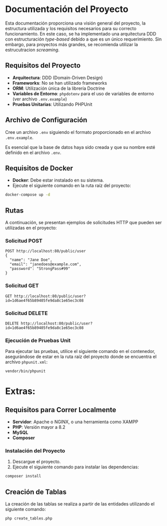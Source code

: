 # Documentación del Proyecto

Esta documentación proporciona una visión general del proyecto, la estructura utilizada y los requisitos necesarios para su correcto funcionamiento. En este caso, se ha implementado una arquitectura DDD con estructuración *type-based* debido a que es un único requerimiento. Sin embargo, para proyectos más grandes, se recomienda utilizar la estrucutracion *screaming*.


## Requisitos del Proyecto

- **Arquitectura**: DDD (Domain-Driven Design)
- **Frameworks**: No se han utilizado frameworks
- **ORM**: Utilización única de la librería Doctrine
- **Variables de Entorno**: `phpdotenv` para el uso de variables de entorno (ver archivo `.env.example`)
- **Pruebas Unitarias**: Utilizando PHPUnit

## Archivo de Configuración

Cree un archivo `.env` siguiendo el formato proporcionado en el archivo `.env.example`.

Es esencial que la base de datos haya sido creada y que su nombre esté definido en el archivo `.env`.



## Requisitos de Docker

- **Docker**: Debe estar instalado en su sistema.
- Ejecute el siguiente comando en la ruta raíz del proyecto:

~~~bash
docker-compose up -d
~~~

## Rutas

A continuación, se presentan ejemplos de solicitudes HTTP que pueden ser utilizadas en el proyecto:

### Solicitud POST

~~~http
POST http://localhost:80/public/user
{
  "name": "Jane Doe",
  "email": "janedoes@example.com",
  "password": "StrongPass#99"
}
~~~

### Solicitud GET

~~~http
GET http://localhost:80/public/user?id=1d6ae4f65b89405fe9da8c1e65ec3c08
~~~
### Solicitud DELETE

~~~http
DELETE http://localhost:80/public/user?id=1d6ae4f65b89405fe9da8c1e65ec3c08
~~~


### Ejecución de Pruebas Unit

Para ejecutar las pruebas, utilice el siguiente comando en el contenedor, asegurándose de estar en la ruta raíz del proyecto donde se encuentra el archivo `phpunit.xml`:

~~~bash
vendor/bin/phpunit
~~~


# Extras:
## Requisitos para Correr Localmente

- **Servidor**: Apache o NGINX, o una herramienta como XAMPP
- **PHP**: Versión mayor a 8.2
- **MySQL**
- **Composer**

### Instalación del Proyecto

1. Descargue el proyecto.
2. Ejecute el siguiente comando para instalar las dependencias:

~~~bash
composer install
~~~
## Creación de Tablas

La creación de las tablas se realiza a partir de las entidades utilizando el siguiente comando:

~~~bash
php create_tables.php
~~~
